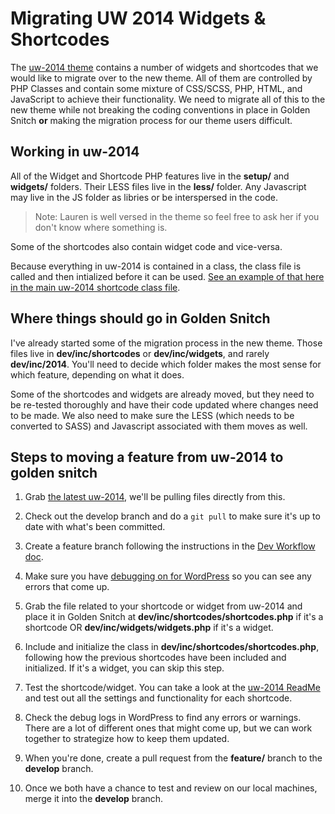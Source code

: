 # Migrating UW 2014 Widgets & Shortcodes

The [uw-2014 theme](https://github.com/uweb/uw-2014) contains a number of widgets and shortcodes that we would like to migrate over to the new theme. All of them are controlled by PHP Classes and contain some mixture of CSS/SCSS, PHP, HTML, and JavaScript to achieve their functionality. We need to migrate all of this to the new theme while not breaking the coding conventions in place in Golden Snitch **or** making the migration process for our theme users difficult.

## Working in uw-2014

All of the Widget and Shortcode PHP features live in the **setup/** and **widgets/** folders. Their LESS files live in the **less/** folder. Any Javascript may live in the JS folder as libries or be interspersed in the code.

>Note: Lauren is well versed in the theme so feel free to ask her if you don't know where something is.

Some of the shortcodes also contain widget code and vice-versa.

Because everything in uw-2014 is contained in a class, the class file is called and then intialized before it can be used. [See an example of that here in the main uw-2014 shortcode class file](https://github.com/uweb/uw-2014/blob/master/setup/class.uw-shortcodes.php).


## Where things should go in Golden Snitch

I've already started some of the migration process in the new theme. Those files live in **dev/inc/shortcodes** or **dev/inc/widgets**, and rarely **dev/inc/2014**. You'll need to decide which folder makes the most sense for which feature, depending on what it does.

Some of the shortcodes and widgets are already moved, but they need to be re-tested thoroughly and have their code updated where changes need to be made. We also need to make sure the LESS (which needs to be converted to SASS) and Javascript associated with them moves as well.

## Steps to moving a feature from uw-2014 to golden snitch

1. Grab [the latest uw-2014](https://github.com/uweb/uw-2014), we'll be pulling files directly from this.

1. Check out the develop branch and do a `git pull` to make sure it's up to date with what's been committed.

2. Create a feature branch following the instructions in the [Dev Workflow doc](https://github.com/uweb/golden-snitch/blob/develop/DevWorkflow.md).

3. Make sure you have [debugging on for WordPress](https://wordpress.org/support/article/debugging-in-wordpress/) so you can see any errors that come up.

3. Grab the file related to your shortcode or widget from uw-2014 and place it in Golden Snitch at **dev/inc/shortcodes/shortcodes.php** if it's a shortcode OR **dev/inc/widgets/widgets.php** if it's a widget.

4. Include and initialize the class in **dev/inc/shortcodes/shortcodes.php**, following how the previous shortcodes have been included and initialized. If it's a widget, you can skip this step.

5. Test the shortcode/widget. You can take a look at the [uw-2014 ReadMe](https://github.com/uweb/uw-2014#uw-2014-theme) and test out all the settings and functionality for each shortcode.

6. Check the debug logs in WordPress to find any errors or warnings. There are a lot of different ones that might come up, but we can work together to strategize how to keep them updated.

7. When you're done, create a pull request from the **feature/** branch to the **develop** branch.

8. Once we both have a chance to test and review on our local machines, merge it into the **develop** branch.